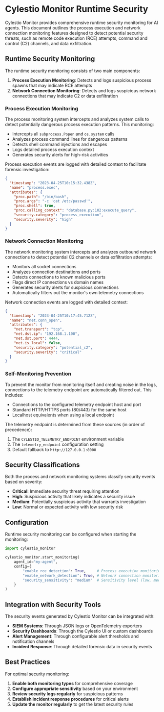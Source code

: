 # Cylestio Monitor Runtime Security

Cylestio Monitor provides comprehensive runtime security monitoring for AI agents. This document outlines the process execution and network connection monitoring features designed to detect potential security threats, such as remote code execution (RCE) attempts, command and control (C2) channels, and data exfiltration.

## Runtime Security Monitoring

The runtime security monitoring consists of two main components:

1. **Process Execution Monitoring**: Detects and logs suspicious process spawns that may indicate RCE attempts
2. **Network Connection Monitoring**: Detects and logs suspicious network connections that may indicate C2 or data exfiltration

### Process Execution Monitoring

The process monitoring system intercepts and analyzes system calls to detect potentially dangerous process execution patterns. This monitoring:

- Intercepts all `subprocess.Popen` and `os.system` calls
- Analyzes process command lines for dangerous patterns
- Detects shell command injections and escapes
- Logs detailed process execution context
- Generates security alerts for high-risk activities

Process execution events are logged with detailed context to facilitate forensic investigation:

```json
{
  "timestamp": "2023-04-25T10:15:32.438Z",
  "name": "process.exec",
  "attributes": {
    "proc.path": "/bin/bash",
    "proc.args": "-c 'cat /etc/passwd'",
    "proc.shell": true,
    "proc.calling_context": "database.py:102:execute_query",
    "security.category": "process_execution",
    "security.severity": "high"
  }
}
```

### Network Connection Monitoring

The network monitoring system intercepts and analyzes outbound network connections to detect potential C2 channels or data exfiltration attempts:

- Monitors all socket connections
- Analyzes connection destinations and ports
- Detects connections to known malicious ports
- Flags direct IP connections vs domain names
- Generates security alerts for suspicious connections
- Automatically filters out the monitor's own telemetry connections

Network connection events are logged with detailed context:

```json
{
  "timestamp": "2023-04-25T10:17:45.712Z",
  "name": "net.conn_open",
  "attributes": {
    "net.transport": "tcp",
    "net.dst.ip": "192.168.1.100",
    "net.dst.port": 4444,
    "net.is_local": false,
    "security.category": "potential_c2",
    "security.severity": "critical"
  }
}
```

### Self-Monitoring Prevention

To prevent the monitor from monitoring itself and creating noise in the logs, connections to the telemetry endpoint are automatically filtered out. This includes:

- Connections to the configured telemetry endpoint host and port
- Standard HTTP/HTTPS ports (80/443) for the same host
- Localhost equivalents when using a local endpoint

The telemetry endpoint is determined from these sources (in order of precedence):
1. The `CYLESTIO_TELEMETRY_ENDPOINT` environment variable
2. The `telemetry_endpoint` configuration setting
3. Default fallback to `http://127.0.0.1:8000`

## Security Classifications

Both the process and network monitoring systems classify security events based on severity:

- **Critical**: Immediate security threat requiring attention
- **High**: Suspicious activity that likely indicates a security issue
- **Medium**: Potentially suspicious activity that warrants investigation
- **Low**: Normal or expected activity with low security risk

## Configuration

Runtime security monitoring can be configured when starting the monitoring:

```python
import cylestio_monitor

cylestio_monitor.start_monitoring(
    agent_id="my-agent",
    config={
        "enable_rce_detection": True,     # Process execution monitoring
        "enable_network_detection": True, # Network connection monitoring
        "security_sensitivity": "medium"  # Sensitivity level (low, medium, high)
    }
)
```

## Integration with Security Tools

The security events generated by Cylestio Monitor can be integrated with:

- **SIEM Systems**: Through JSON logs or OpenTelemetry exporters
- **Security Dashboards**: Through the Cylestio UI or custom dashboards
- **Alert Management**: Through configurable alert thresholds and notification channels
- **Incident Response**: Through detailed forensic data in security events

## Best Practices

For optimal security monitoring:

1. **Enable both monitoring types** for comprehensive coverage
2. **Configure appropriate sensitivity** based on your environment
3. **Review security logs regularly** for suspicious patterns
4. **Establish incident response procedures** for critical alerts
5. **Update the monitor regularly** to get the latest security rules
